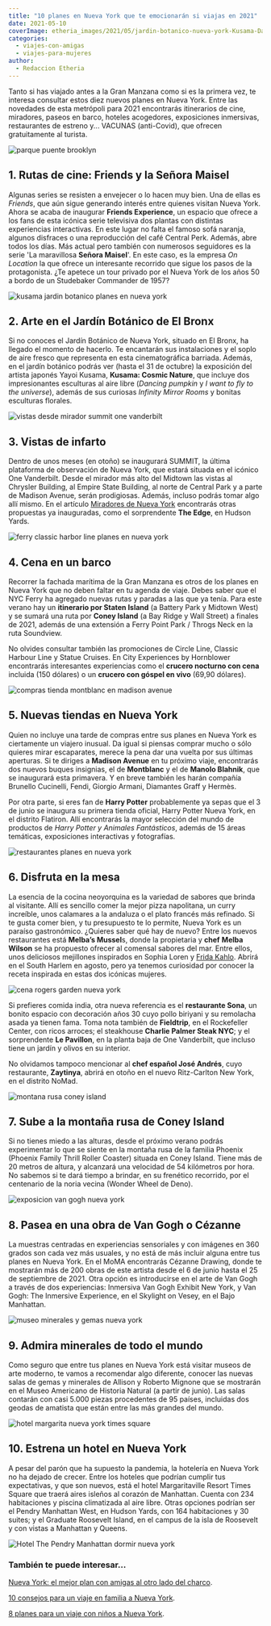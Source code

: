 ```yaml
---
title: "10 planes en Nueva York que te emocionarán si viajas en 2021"
date: 2021-05-10
coverImage: etheria_images/2021/05/jardin-botanico-nueva-york-Kusama-Dancing-Pumpkin.jpg
categories: 
  - viajes-con-amigas
  - viajes-para-mujeres
author: 
  - Redaccion Etheria
---
```


Tanto si has viajado antes a la Gran Manzana como si es la primera vez, te interesa consultar estos diez nuevos planes en Nueva York. Entre las novedades de esta metrópoli para 2021 encontrarás itinerarios de cine, miradores, paseos en barco, hoteles acogedores, exposiciones inmersivas, restaurantes de estreno y... VACUNAS (anti-Covid), que ofrecen gratuitamente al turista.

![parque puente brooklyn](etheria_images/2021/05/parque-puente-Brooklyn.jpg "Vistas del parque del Puente de Brooklyn. © Julienne Schaer NYC & Company")

## 1\. Rutas de cine: Friends y la Señora Maisel

Algunas series se resisten a envejecer o lo hacen muy bien. Una de ellas es _Friends_, 
que aún sigue generando interés entre quienes visitan Nueva York. Ahora se acaba de 
inaugurar **Friends Experience**, un espacio que ofrece a los fans de esta icónica serie 
televisiva dos plantas con distintas experiencias interactivas. En este lugar no falta 
el famoso sofá naranja, algunos disfraces o una reproducción del café Central Perk. 
Además, abre todos los días. Más actual pero también con numerosos seguidores es la 
serie 'La maravillosa **Señora Maisel**'. En este caso, es la empresa _On Location_ la 
que ofrece un interesante recorrido que sigue los pasos de la protagonista. ¿Te apetece 
un tour privado por el Nueva York de los años 50 a bordo de un Studebaker Commander de 
1957? 

![kusama jardin botanico planes en nueva york](etheria_images/2021/05/jardin-botanico-nueva-york-Kusama-Dancing-Pumpkin.jpg "Escultura de Kusama en el Jardín Botánico de Nueva York. © Robert Benson")

## 2\. Arte en el Jardín Botánico de El Bronx

Si no conoces el Jardín Botánico de Nueva York, situado en El Bronx, ha llegado el 
momento de hacerlo. Te encantarán sus instalaciones y el soplo de aire fresco que 
representa en esta cinematográfica barriada. Además, en el jardín botánico podrás ver 
(hasta el 31 de octubre) la exposición del artista japonés Yayoi Kusama, **Kusama: 
Cosmic Nature**, que incluye dos impresionantes esculturas al aire libre (_Dancing 
pumpkin_ y _I want to fly to the universe_), además de sus curiosas _Infinity Mirror 
Rooms_ y bonitas esculturas florales. 

![vistas desde mirador summit one vanderbilt](etheria_images/2021/05/SUMMIT-One-Vanderbilt.jpg "Así serán las vistas desde el mirador SUMMIT, situado en One Vanderbilt. © Summit")

## 3\. Vistas de infarto

Dentro de unos meses (en otoño) se inaugurará SUMMIT, la última plataforma de 
observación de Nueva York, que estará situada en el icónico One Vanderbilt. Desde el 
mirador más alto del Midtown las vistas al Chrysler Building, al Empire State Building, 
al norte de Central Park y a parte de Madison Avenue, serán prodigiosas. Además, incluso 
podrás tomar algo allí mismo. En el artículo [Miradores de Nueva 
York](https://etheriamagazine.com/2020/02/24/los-mejores-miradores-de-nueva-york-gratis-de-pago/) 
encontrarás otras propuestas ya inauguradas, como el sorprendente **The Edge**, en 
Hudson Yards. 

![ferry classic harbor line planes en nueva york](etheria_images/2021/05/Ferry-nueva-york-Classic-Harbor-Line.jpg "Paseo en barco en el Classic Harbor Line. © Victor Llorente")

## 4\. Cena en un barco

Recorrer la fachada marítima de la Gran Manzana es otros de los planes en Nueva York que 
no deben faltar en tu agenda de viaje. Debes saber que el NYC Ferry ha agregado nuevas 
rutas y paradas a las que ya tenía. Para este verano hay un **itinerario por Staten 
Island** (a Battery Park y Midtown West) y se sumará una ruta por **Coney Island** (a 
Bay Ridge y Wall Street) a finales de 2021, además de una extensión a Ferry Point Park / 
Throgs Neck en la ruta Soundview. 

No olvides consultar también las promociones de Circle Line, Classic Harbour Line y 
Statue Cruises. En City Experiences by Hornblower encontrarás interesantes experiencias 
como el **crucero nocturno con cena** incluida (150 dólares) o un **crucero con góspel 
en vivo** (69,90 dólares). 

![compras tienda montblanc en madison avenue](etheria_images/2021/05/nueva-york-tienda-Montblanc.jpg "Así será la nueva tienda de Montblanc, en Madison Avenue.")

## 5\. Nuevas tiendas en Nueva York

Quien no incluye una tarde de compras entre sus planes en Nueva York es ciertamente un 
viajero inusual. Da igual si piensas comprar mucho o sólo quieres mirar escaparates, 
merece la pena dar una vuelta por sus últimas aperturas. Si te diriges a **Madison 
Avenue** en tu próximo viaje, encontrarás dos nuevos buques insignias, el de 
**Montblanc** y el de **Manolo Blahnik**, que se inaugurará esta primavera. Y en breve 
también les harán compañía Brunello Cucinelli, Fendi, Giorgio Armani, Diamantes Graff y 
Hermès. 

Por otra parte, si eres fan de **Harry Potter** probablemente ya sepas que el 3 de junio 
se inaugura su primera tienda oficial, Harry Potter Nueva York, en el distrito Flatiron. 
Allí encontrarás la mayor selección del mundo de productos de _Harry Potter y Animales 
Fantásticos_, además de 15 áreas temáticas, exposiciones interactivas y fotografías. 

![restaurantes planes en nueva york](etheria_images/2021/05/nuevo-restaurante-nueva-york-683x1024.jpg "En Nueva York puedes encontrar todo tipo de gastronomía. © Mgg Vitchakorn")

## 6\. Disfruta en la mesa

La esencia de la cocina neoyorquina es la variedad de sabores que brinda al visitante. 
Allí es sencillo comer la mejor pizza napolitana, un curry increíble, unos calamares a 
la andaluza o el plato francés más refinado. Si te gusta comer bien, y tu presupuesto te 
lo permite, Nueva York es un paraíso gastronómico. ¿Quieres saber qué hay de nuevo? 
Entre los nuevos restaurantes está **Melba’s Mussel**s, donde la propietaria y **chef** 
**Melba Wilson** se ha propuesto ofrecer al comensal sabores del mar. Entre ellos, unos 
deliciosos mejillones inspirados en Sophia Loren y [Frida 
Kahlo](https://etheriamagazine.com/2021/02/15/biografia-y-ruta-frida-kahlo-mexico/). 
Abrirá en el South Harlem en agosto, pero ya tenemos curiosidad por conocer la receta 
inspirada en estas dos icónicas mujeres. 

![cena rogers garden nueva york](etheria_images/2021/05/Outdoor-Dining-Rogers-Garden.jpg "Cena al aire libre en la zona de shopping Rogers Garden. © Vincent Tullo")

Si prefieres comida india, otra nueva referencia es el **restaurante Sona**, un bonito 
espacio con decoración años 30 cuyo pollo biriyani y su remolacha asada ya tienen fama. 
Toma nota también de **Fieldtrip**, en el Rockefeller Center, con ricos arroces; el 
steakhouse **Charlie Palmer Steak NYC**; y el sorprendente **Le Pavillon**, en la planta 
baja de One Vanderbilt, que incluso tiene un jardín y olivos en su interior. 

No olvidamos tampoco mencionar al **chef español José Andrés**, cuyo restaurante, 
**Zaytinya**, abrirá en otoño en el nuevo Ritz-Carlton New York, en el distrito NoMad. 

![montana rusa coney island](etheria_images/2021/05/Coney-Island-Phoenix-Rollercoaster.jpg "Montaña rusa de Coney Island.")

## 7\. Sube a la montaña rusa de Coney Island

Si no tienes miedo a las alturas, desde el próximo verano podrás experimentar lo que se 
siente en la montaña rusa de la familia Phoenix (Phoenix Family Thrill Roller Coaster) 
situada en Coney Island. Tiene más de 20 metros de altura, y alcanzará una velocidad de 
54 kilómetros por hora. No sabemos si te dará tiempo a brindar, en su frenético 
recorrido, por el centenario de la noria vecina (Wonder Wheel de Deno). 

![exposicion van gogh nueva york](etheria_images/2021/05/exposicion-inmersiva-van-gogh.jpg "© www.vangoghnyc.com")

## 8\. Pasea en una obra de Van Gogh o Cézanne

La muestras centradas en experiencias sensoriales y con imágenes en 360 grados son cada 
vez más usuales, y no está de más incluir alguna entre tus planes en Nueva York. En el 
MoMA encontrarás Cézanne Drawing, donde te mostrarán más de 200 obras de este artista 
desde el 6 de junio hasta el 25 de septiembre de 2021. Otra opción es introducirse en el 
arte de Van Gogh a través de dos experiencias: Inmersiva Van Gogh Exhibit New York, y 
Van Gogh: The Inmersive Experience, en el Skylight on Vesey, en el Bajo Manhattan. 

![museo minerales y gemas nueva york](etheria_images/2021/05/museo-Mignone-Halls-of-Gems-and-Minerals.jpg "Gemas y minerales Mignone. © D Finnin/ AMNH")

## 9\. Admira minerales de todo el mundo

Como seguro que entre tus planes en Nueva York está visitar museos de arte moderno, te 
vamos a recomendar algo diferente, conocer las nuevas salas de gemas y minerales de 
Allison y Roberto Mignone que se mostrarán en el Museo Americano de Historia Natural (a 
partir de junio). Las salas contarán con casi 5.000 piezas procedentes de 95 países, 
incluidas dos geodas de amatista que están entre las más grandes del mundo. 

![hotel margarita nueva york times square](etheria_images/2021/05/hotel-margarita-Times-Square.jpg "Hotel MGV Times Square. © Mc Bride")

## 10\. Estrena un hotel en Nueva York

A pesar del parón que ha supuesto la pandemia, la hotelería en Nueva York no ha dejado 
de crecer. Entre los hoteles que podrían cumplir tus expectativas, y que son nuevos, 
está el hotel Margaritaville Resort Times Square que traerá aires isleños al corazón de 
Manhattan. Cuenta con 234 habitaciones y piscina climatizada al aire libre. Otras 
opciones podrían ser el Pendry Manhattan West, en Hudson Yards, con 164 habitaciones y 
30 suites; y el Graduate Roosevelt Island, en el campus de la isla de Roosevelt y con 
vistas a Manhattan y Queens. 

![Hotel The Pendry Manhattan dormir nueva york](etheria_images/2021/05/Hotel-The-Pendry-Manhattan.jpg "© Hotel The Pendry Manhattan.")

### También te puede interesar...

[Nueva York: el mejor plan con amigas al otro lado del 
charco](https://etheriamagazine.com/2019/05/17/viaje-con-amigas-nueva-york-primavera/). 

[](https://etheriamagazine.com/2018/07/28/consejos-para-viajar-en-familia-a-nueva-york/)[10 
consejos para un viaje en familia a Nueva 
York](https://etheriamagazine.com/2018/07/28/consejos-para-viajar-en-familia-a-nueva-york/). 

[8 planes para un viaje con niños a Nueva 
York](https://etheriamagazine.com/2018/07/23/8-planes-con-ninos-en-nueva-york/).

